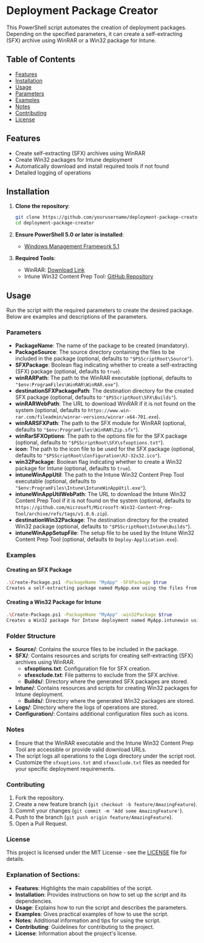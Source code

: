 # Deployment Package Creator

This PowerShell script automates the creation of deployment packages. Depending on the specified parameters, it can create a self-extracting (SFX) archive using WinRAR or a Win32 package for Intune.

## Table of Contents

- [Features](#features)
- [Installation](#installation)
- [Usage](#usage)
- [Parameters](#parameters)
- [Examples](#examples)
- [Notes](#notes)
- [Contributing](#contributing)
- [License](#license)

## Features

- Create self-extracting (SFX) archives using WinRAR
- Create Win32 packages for Intune deployment
- Automatically download and install required tools if not found
- Detailed logging of operations

## Installation

1. **Clone the repository**:
    ```sh
    git clone https://github.com/yourusername/deployment-package-creator.git
    cd deployment-package-creator
    ```

2. **Ensure PowerShell 5.0 or later is installed**:
    - [Windows Management Framework 5.1](https://www.microsoft.com/en-us/download/details.aspx?id=54616)

3. **Required Tools**:
    - WinRAR: [Download Link](https://www.win-rar.com/start.html?&L=0)
    - Intune Win32 Content Prep Tool: [GitHub Repository](https://github.com/microsoft/Microsoft-Win32-Content-Prep-Tool)

## Usage

Run the script with the required parameters to create the desired package. Below are examples and descriptions of the parameters.

### Parameters

- **PackageName**: The name of the package to be created (mandatory).
- **PackageSource**: The source directory containing the files to be included in the package (optional, defaults to `"$PSScriptRoot\Source"`).
- **SFXPackage**: Boolean flag indicating whether to create a self-extracting (SFX) package (optional, defaults to `true`).
- **winRARPath**: The path to the WinRAR executable (optional, defaults to `"$env:ProgramFiles\WinRAR\WinRAR.exe"`).
- **destinationSFXPackagePath**: The destination directory for the created SFX package (optional, defaults to `"$PSScriptRoot\SFX\Builds"`).
- **winRARWebPath**: The URL to download WinRAR if it is not found on the system (optional, defaults to `https://www.win-rar.com/fileadmin/winrar-versions/winrar-x64-701.exe`).
- **winRARSFXPath**: The path to the SFX module for WinRAR (optional, defaults to `"$env:ProgramFiles\WinRAR\Zip.sfx"`).
- **winRarSFXOptions**: The path to the options file for the SFX package (optional, defaults to `"$PSScriptRoot\SFX\sfxoptions.txt"`).
- **icon**: The path to the icon file to be used for the SFX package (optional, defaults to `"$PSScriptRoot\Configuration\RJ-32x32.ico"`).
- **win32Package**: Boolean flag indicating whether to create a Win32 package for Intune (optional, defaults to `true`).
- **intuneWinAppUtil**: The path to the Intune Win32 Content Prep Tool executable (optional, defaults to `"$env:ProgramFiles\Intune\IntuneWinAppUtil.exe"`).
- **intuneWinAppUtilWebPath**: The URL to download the Intune Win32 Content Prep Tool if it is not found on the system (optional, defaults to `https://github.com/microsoft/Microsoft-Win32-Content-Prep-Tool/archive/refs/tags/v1.8.6.zip`).
- **destinationWin32Package**: The destination directory for the created Win32 package (optional, defaults to `"$PSScriptRoot\Intune\Builds"`).
- **intuneWinAppSetupFile**: The setup file to be used by the Intune Win32 Content Prep Tool (optional, defaults to `Deploy-Application.exe`).

### Examples

#### Creating an SFX Package

```sh
.\Create-Package.ps1 -PackageName "MyApp" -SFXPackage $true
Creates a self-extracting package named MyApp.exe using the files from the default source directory.
```
#### Creating a Win32 Package for Intune

```sh
.\Create-Package.ps1 -PackageName "MyApp" -win32Package $true
Creates a Win32 package for Intune deployment named MyApp.intunewin using the files from the default source directory.
```
### Folder Structure
- **Source/**: Contains the source files to be included in the package.
- **SFX/**: Contains resources and scripts for creating self-extracting (SFX) archives using WinRAR.
  - **sfxoptions.txt**: Configuration file for SFX creation.
  - **sfxexclude.txt**: File patterns to exclude from the SFX archive.
  - **Builds/**: Directory where the generated SFX packages are stored.
- **Intune/**: Contains resources and scripts for creating Win32 packages for Intune deployment.
  - **Builds/**: Directory where the generated Win32 packages are stored.
- **Logs/**: Directory where the logs of operations are stored.
- **Configuration/**: Contains additional configuration files such as icons.


### Notes
- Ensure that the WinRAR executable and the Intune Win32 Content Prep Tool are accessible or provide valid download URLs.
- The script logs all operations to the Logs directory under the script root.
- Customize the `sfxoptions.txt` and `sfxexclude.txt` files as needed for your specific deployment requirements.

### Contributing
1. Fork the repository.
2. Create a new feature branch (`git checkout -b feature/AmazingFeature`).
3. Commit your changes (`git commit -m 'Add some AmazingFeature'`).
4. Push to the branch (`git push origin feature/AmazingFeature`).
5. Open a Pull Request.

### License
This project is licensed under the MIT License - see the [LICENSE](https://chatgpt.com/g/g-2DQzU5UZl-code-copilot/c/LICENSE) file for details.

### Explanation of Sections:

- **Features**: Highlights the main capabilities of the script.
- **Installation**: Provides instructions on how to set up the script and its dependencies.
- **Usage**: Explains how to run the script and describes the parameters.
- **Examples**: Gives practical examples of how to use the script.
- **Notes**: Additional information and tips for using the script.
- **Contributing**: Guidelines for contributing to the project.
- **License**: Information about the project's license.